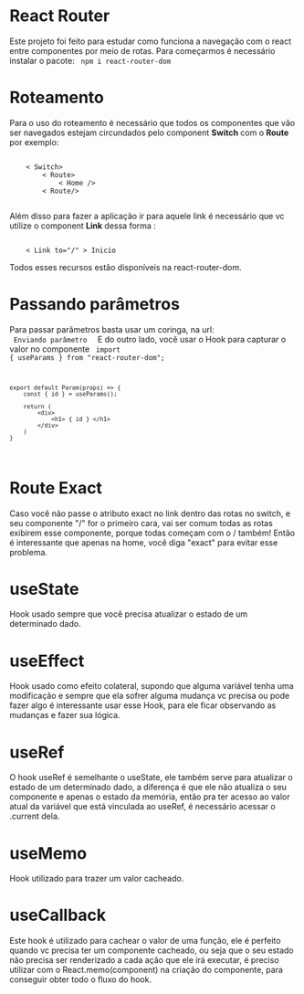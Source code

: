 # React Router

Este projeto foi feito para estudar como funciona a navegação com o react entre componentes por meio de rotas.
Para começarmos é necessário instalar o pacote:
<code> npm i react-router-dom </code>

# Roteamento

Para o uso do roteamento é necessário que todos os componentes que vão ser navegados estejam circundados pelo component <b>Switch</b> com o <b>Route</b>
por exemplo:

<code>
    < Switch>
        < Route>
            < Home />
        < Route/>
    </ Switch>
</code>

Além disso para fazer a aplicação ir para aquele link é necessário que vc utilize o component <b>Link</b> dessa forma :

<code>
    < Link to="/" > Inicio </> 
</code>

Todos esses recursos estão disponíveis na react-router-dom.

# Passando parâmetros

Para passar parâmetros basta usar um coringa, na url: <code> <Link to="/param/:id"> Enviando parâmetro </Link> </code> E do outro lado, você usar o Hook para capturar o valor no componente
<code>
import { useParams } from "react-router-dom";

    export default Param(props) => {
        const { id } = useParams();

        return (
            <div>
                <h1> { id } </h1>
            </div>
        )
    }

</code>

# Route Exact

Caso você não passe o atributo exact no link dentro das rotas no switch, e seu componente "/" for o primeiro cara, vai ser comum
todas as rotas exibirem esse componente, porque todas começam com o / também! Então é interessante que apenas na home, você diga "exact"
para evitar esse problema.

# useState

Hook usado sempre que você precisa atualizar o estado de um determinado dado.

# useEffect

Hook usado como efeito colateral, supondo que alguma variável tenha uma modificação e sempre que ela sofrer alguma mudança vc precisa ou pode fazer algo
é interessante usar esse Hook, para ele ficar observando as mudanças e fazer sua lógica.

# useRef

O hook useRef é semelhante o useState, ele também serve para atualizar o estado de um determinado dado, a diferença é que ele não atualiza o seu componente
e apenas o estado da memória, então pra ter acesso ao valor atual da variável que está vinculada ao useRef, é necessário acessar o .current dela.

# useMemo

Hook utilizado para trazer um valor cacheado.

# useCallback

Este hook é utilizado para cachear o valor de uma função, ele é perfeito quando vc precisa ter um componente cacheado, ou seja que o seu estado não precisa
ser renderizado a cada ação que ele irá executar, é preciso utilizar com o React.memo(component) na criação do componente, para conseguir obter todo o
fluxo do hook.

